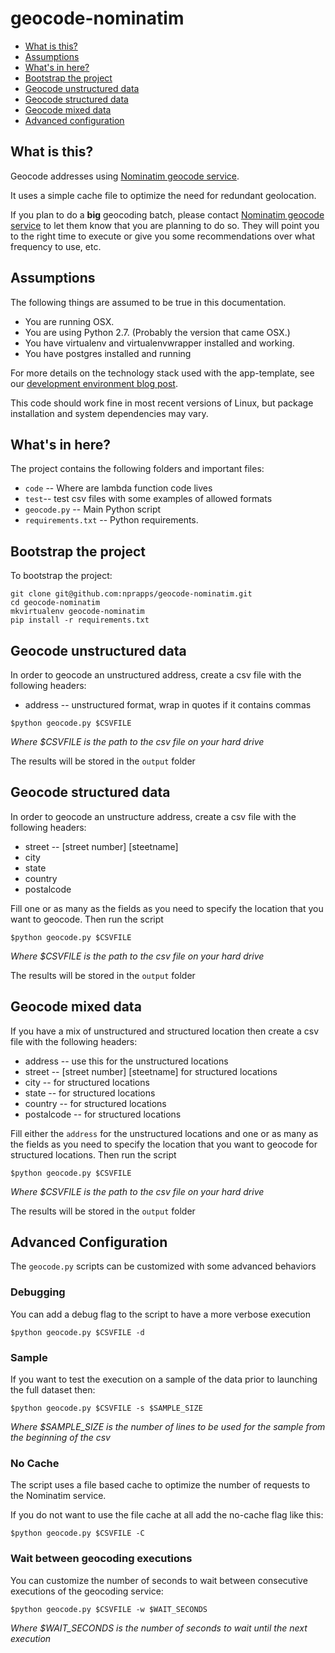 geocode-nominatim
=================

* [What is this?](#what-is-this)
* [Assumptions](#assumptions)
* [What's in here?](#whats-in-here)
* [Bootstrap the project](#bootstrap-the-project)
* [Geocode unstructured data](#geocode-unstructured-data)
* [Geocode structured data](#geocode-structured-data)
* [Geocode mixed data](#geocode-mixed-data)
* [Advanced configuration](#advanced-configuration)

What is this?
-------------

Geocode addresses using [Nominatim geocode service](https://wiki.openstreetmap.org/wiki/Nominatim).

It uses a simple cache file to optimize the need for redundant geolocation.

If you plan to do a **big** geocoding batch, please contact [Nominatim geocode service](https://wiki.openstreetmap.org/wiki/Nominatim) to let them know that you are planning to do so. They will point you to the right time to execute or give you some recommendations over what frequency to use, etc.

Assumptions
-----------

The following things are assumed to be true in this documentation.
* You are running OSX.
* You are using Python 2.7. (Probably the version that came OSX.)
* You have virtualenv and virtualenvwrapper installed and working.
* You have postgres installed and running

For more details on the technology stack used with the app-template, see our [development environment blog post](http://blog.apps.npr.org/2013/06/06/how-to-setup-a-developers-environment.html).

This code should work fine in most recent versions of Linux, but package installation and system dependencies may vary.

What's in here?
---------------

The project contains the following folders and important files:

* ``code`` -- Where are lambda function code lives
* ``test``-- test csv files with some examples of allowed formats
* ``geocode.py`` -- Main Python script
* ``requirements.txt`` -- Python requirements.

Bootstrap the project
---------------------

To bootstrap the project:

```
git clone git@github.com:nprapps/geocode-nominatim.git
cd geocode-nominatim
mkvirtualenv geocode-nominatim
pip install -r requirements.txt
```

Geocode unstructured data
-------------------------

In order to geocode an unstructured address, create a csv file with the following headers:
* address -- unstructured format, wrap in quotes if it contains commas

```
$python geocode.py $CSVFILE
```

_Where $CSVFILE is the path to the csv file on your hard drive_

The results will be stored in the `output` folder

Geocode structured data
-----------------------

In order to geocode an unstructure address, create a csv file with the following headers:
* street -- \[street number\] \[steetname\]
* city
* state
* country
* postalcode

Fill one or as many as the fields as you need to specify the location that you want to geocode. Then run the script

```
$python geocode.py $CSVFILE
```

_Where $CSVFILE is the path to the csv file on your hard drive_

The results will be stored in the `output` folder

Geocode mixed data
------------------

If you have a mix of unstructured and structured location then create a csv file with the following headers:
* address -- use this for the unstructured locations
* street -- \[street number\] \[steetname\] for structured locations
* city -- for structured locations
* state -- for structured locations
* country -- for structured locations
* postalcode -- for structured locations

Fill either the `address` for the unstructured locations and one or as many as the fields as you need to specify the location that you want to geocode for structured locations. Then run the script

```
$python geocode.py $CSVFILE
```

_Where $CSVFILE is the path to the csv file on your hard drive_

The results will be stored in the `output` folder

Advanced Configuration
----------------------

The `geocode.py` scripts can be customized with some advanced behaviors

### Debugging

You can add a debug flag to the script to have a more verbose execution

```
$python geocode.py $CSVFILE -d
```

### Sample

If you want to test the execution on a sample of the data prior to launching the full dataset then:

```
$python geocode.py $CSVFILE -s $SAMPLE_SIZE
```

_Where $SAMPLE_SIZE is the number of lines to be used for the sample from the beginning of the csv_

### No Cache

The script uses a file based cache to optimize the number of requests to the Nominatim service.

If you do not want to use the file cache at all add the no-cache flag like this:

```
$python geocode.py $CSVFILE -C
```

### Wait between geocoding executions

You can customize the number of seconds to wait between consecutive executions of the geocoding service:

```
$python geocode.py $CSVFILE -w $WAIT_SECONDS
```

_Where $WAIT_SECONDS is the number of seconds to wait until the next execution_
